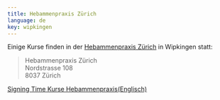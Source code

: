 ```yaml
---
title: Hebammenpraxis Zürich
language: de
key: wipkingen
---
```


Einige Kurse finden in der [Hebammenpraxis Zürich](http://www.hebammenpraxis-zuerich.ch/) in Wipkingen statt:

> Hebammenpraxis Zürich<br/>
> Nordstrasse 108<br/>
> 8037 Zürich

<a href="{% link signingtime/index.html %}" role="button" class="btn btn-primary">Signing Time Kurse Hebammenpraxis(Englisch)</a>
